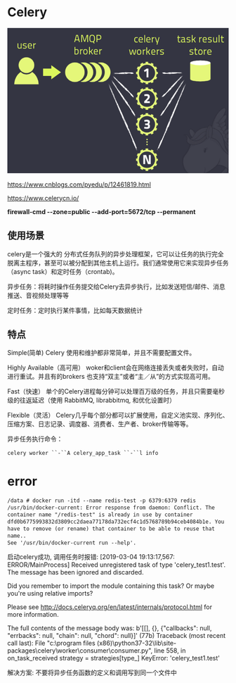 # Celery

![]()![2522678-d369b6a4c4265225](images/2522678-d369b6a4c4265225.png)



https://www.cnblogs.com/pyedu/p/12461819.html

https://www.celerycn.io/

**firewall-cmd --zone=public --add-port=5672/tcp --permanent**

## 使用场景

celery是一个强大的 分布式任务队列的异步处理框架，它可以让任务的执行完全脱离主程序，甚至可以被分配到其他主机上运行。我们通常使用它来实现异步任务（async task）和定时任务（crontab)。

异步任务：将耗时操作任务提交给Celery去异步执行，比如发送短信/邮件、消息推送、音视频处理等等

定时任务：定时执行某件事情，比如每天数据统计



## 特点

Simple(简单)
Celery 使用和维护都非常简单，并且不需要配置文件。

Highly Available（高可用）
woker和client会在网络连接丢失或者失败时，自动进行重试。并且有的brokers 也支持“双主”或者“主／从”的方式实现高可用。

Fast（快速）
单个的Celery进程每分钟可以处理百万级的任务，并且只需要毫秒级的往返延迟（使用 RabbitMQ, librabbitmq, 和优化设置时）

Flexible（灵活）
Celery几乎每个部分都可以扩展使用，自定义池实现、序列化、压缩方案、日志记录、调度器、消费者、生产者、broker传输等等。



异步任务执行命令：

```shell
celery worker ``-``A celery_app_task ``-``l info
```



# error

```shell
/data # docker run -itd --name redis-test -p 6379:6379 redis
/usr/bin/docker-current: Error response from daemon: Conflict. The container name "/redis-test" is already in use by container dfd0b6775993832d3809cc2daea77178da732ecf4c1d5768789b94ceb4084b1e. You have to remove (or rename) that container to be able to reuse that name..
See '/usr/bin/docker-current run --help'.
```

启动celery成功, 调用任务时报错: [2019-03-04 19:13:17,567: ERROR/MainProcess] Received unregistered task of type 'celery_test1.test'.
The message has been ignored and discarded.

Did you remember to import the module containing this task?
Or maybe you're using relative imports?

Please see
http://docs.celeryq.org/en/latest/internals/protocol.html
for more information.

The full contents of the message body was:
b'[[], {}, {"callbacks": null, "errbacks": null, "chain": null, "chord": null}]' (77b)
Traceback (most recent call last):
File "c:\program files (x86)\python37-32\lib\site-packages\celery\worker\consumer\consumer.py", line 558, in on_task_received
strategy = strategies[type_]
KeyError: 'celery_test1.test'

解决方案: 不要将异步任务函数的定义和调用写到同一个文件中 










